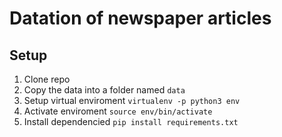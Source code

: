 # Datation of newspaper articles

## Setup
1. Clone repo
2. Copy the data into a folder named `data`
3. Setup virtual enviroment `virtualenv -p python3 env`
4. Activate enviroment `source env/bin/activate`
5. Install dependencied `pip install requirements.txt`
